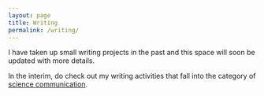 ```yaml
---
layout: page
title: Writing
permalink: /writing/
---
```


I have taken up small writing projects in the past and this space will soon be updated with more details.

In the interim, do check out my writing activities that fall into the category of [science communication](/writing/science-communication/).
